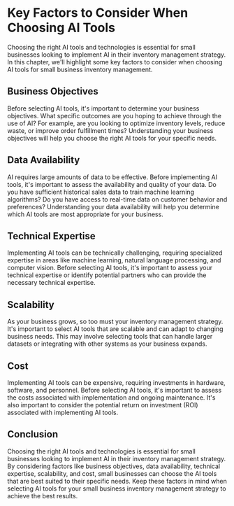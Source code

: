 # Key Factors to Consider When Choosing AI Tools

Choosing the right AI tools and technologies is essential for small businesses looking to implement AI in their inventory management strategy. In this chapter, we'll highlight some key factors to consider when choosing AI tools for small business inventory management.

Business Objectives
-------------------

Before selecting AI tools, it's important to determine your business objectives. What specific outcomes are you hoping to achieve through the use of AI? For example, are you looking to optimize inventory levels, reduce waste, or improve order fulfillment times? Understanding your business objectives will help you choose the right AI tools for your specific needs.

Data Availability
-----------------

AI requires large amounts of data to be effective. Before implementing AI tools, it's important to assess the availability and quality of your data. Do you have sufficient historical sales data to train machine learning algorithms? Do you have access to real-time data on customer behavior and preferences? Understanding your data availability will help you determine which AI tools are most appropriate for your business.

Technical Expertise
-------------------

Implementing AI tools can be technically challenging, requiring specialized expertise in areas like machine learning, natural language processing, and computer vision. Before selecting AI tools, it's important to assess your technical expertise or identify potential partners who can provide the necessary technical expertise.

Scalability
-----------

As your business grows, so too must your inventory management strategy. It's important to select AI tools that are scalable and can adapt to changing business needs. This may involve selecting tools that can handle larger datasets or integrating with other systems as your business expands.

Cost
----

Implementing AI tools can be expensive, requiring investments in hardware, software, and personnel. Before selecting AI tools, it's important to assess the costs associated with implementation and ongoing maintenance. It's also important to consider the potential return on investment (ROI) associated with implementing AI tools.

Conclusion
----------

Choosing the right AI tools and technologies is essential for small businesses looking to implement AI in their inventory management strategy. By considering factors like business objectives, data availability, technical expertise, scalability, and cost, small businesses can choose the AI tools that are best suited to their specific needs. Keep these factors in mind when selecting AI tools for your small business inventory management strategy to achieve the best results.
